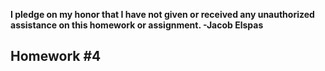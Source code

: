 <b>I pledge on my honor that I have not given or received any unauthorized assistance on this homework or assignment. -Jacob Elspas</b>

<h2>Homework #4</h2>
  
